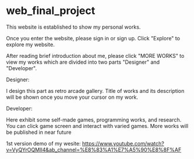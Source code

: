 # web_final_project

This website is established to show my personal works.

Once you enter the website, please sign in or sign up. Click "Explore" to explore my website.

After reading brief introduction about me, please click "MORE WORKS" to view my works which are divided into two parts "Designer" and "Developer".

Designer:
  
  I design this part as retro arcade gallery. Title of works and its description will be shown once  you move your cursor on my work.
  
Developer:

  Here exhibit some self-made games, programming works, and research. You can click game screen and interact with varied games. More works will be published in near future

1st version demo of my wesite:
https://www.youtube.com/watch?v=VyQYrOQMlI4&ab_channel=%E8%83%A1%E7%A5%90%E8%8F%AF

